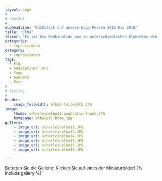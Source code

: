 ```yaml
---
layout: page
#
# Content
#
subheadline: "Rückblick auf unsere Elba-Reisen 2016 bis 2018"
title: "Elba"
teaser: "Es ist die Kombination aus so unterschiedlichen Elementen wie meditativem Tanzen, Wandern, Yoga, Baden im Meer und gutem Essen, das die Faszination des Kurses auf Elba ausmacht. Hier einige Impressionen."
categories:
  - impressionen
category:
  - impressionen
tags:
  - Elba
  - meditativer Tanz
  - Yoga
  - Wandern
  - Meer
#
# Styling
#
header:
    image_fullwidth: Elba9-fullwidth.JPG
image:
    thumb: scherleinelba11-quadratic-thumb.JPG
    homepage: elba2017-home.jpg
gallery:
    - image_url: scherleinelba11.JPG
    - image_url: scherleinelba12.JPG
    - image_url: scherleinelba14.JPG
    - image_url: scherleinelba15.JPG
    - image_url: scherleinelba16.JPG
    - image_url: scherleinelba18.JPG

---
```


Betreten Sie die Gallerie: Klicken Sie auf eines der Miniaturbilder!
{% include gallery %}
